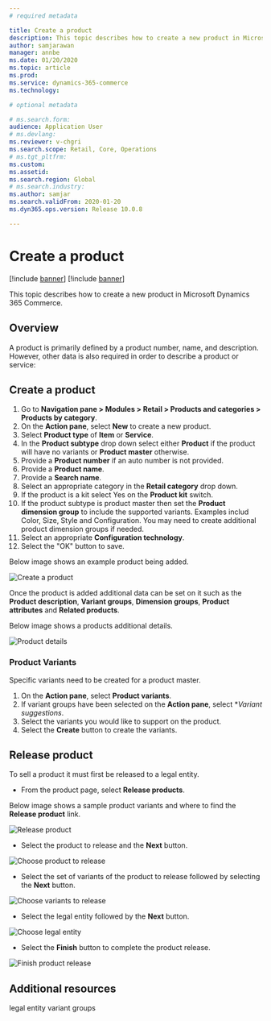 ```yaml
---
# required metadata

title: Create a product
description: This topic describes how to create a new product in Microsoft Dynamics 365 Commerce.
author: samjarawan
manager: annbe
ms.date: 01/20/2020
ms.topic: article
ms.prod: 
ms.service: dynamics-365-commerce
ms.technology: 

# optional metadata

# ms.search.form: 
audience: Application User
# ms.devlang: 
ms.reviewer: v-chgri
ms.search.scope: Retail, Core, Operations
# ms.tgt_pltfrm: 
ms.custom: 
ms.assetid: 
ms.search.region: Global
# ms.search.industry: 
ms.author: samjar
ms.search.validFrom: 2020-01-20
ms.dyn365.ops.version: Release 10.0.8

---
```

# Create a product

[!include [banner](../includes/preview-banner.md)]
[!include [banner](../includes/banner.md)]

This topic describes how to create a new product in Microsoft Dynamics 365 Commerce.

## Overview

A product is primarily defined by a product number, name, and description. However, other data is also required in order to describe a product or service:

## Create a product

1. Go to **Navigation pane \> Modules \> Retail \> Products and categories \> Products by category**.
1. On the **Action pane**, select **New** to create a new product.
1. Select **Product type** of **Item** or **Service**.
1. In the **Product subtype** drop down select either **Product** if the product will have no variants or **Product master** otherwise.
1. Provide a **Product number** if an auto number is not provided.
1. Provide a **Product name**.
1. Provide a **Search name**.
1. Select an appropriate category in the **Retail category** drop down.
1. If the product is a kit select Yes on the **Product kit** switch.
1. If the product subtype is product master then set the **Product dimension group** to include the supported variants.  Examples includ Color, Size, Style and Configuration.  You may need to create additional product dimension groups if needed.
1. Select an appropriate **Configuration technology**.
1. Select the "OK" button to save.

Below image shows an example product being added.

![Create a product](media/create-new-product.png)

Once the product is added additional data can be set on it such as the **Product description**, **Variant groups**, **Dimension groups**, **Product attributes** and **Related products**.

Below image shows a products additional details.

![Product details](media/create-new-product-2.png)

### Product Variants
Specific variants need to be created for a product master.  
1. On the **Action pane**, select **Product variants**.
1. If variant groups have been selected on the **Action pane**, select **Variant suggestions*.
1. Select the variants you would like to support on the product.
1. Select the **Create** button to create the variants.


## Release product
To sell a product it must first be released to a legal entity.
* From the product page, select **Release products**.

Below image shows a sample product variants and where to find the **Release product** link.

![Release product](media/create-new-product-3.png)

* Select the product to release and the **Next** button.

![Choose product to release](media/create-new-product-4.png)

* Select the set of variants of the product to release followed by selecting the **Next** button.

![Choose variants to release](media/create-new-product-5.png)

* Select the legal entity followed by the **Next** button.

![Choose legal entity](media/create-new-product-6.png)

* Select the **Finish** button to complete the product release.

![Finish product release](media/create-new-product-7.png)

## Additional resources
legal entity
variant groups
